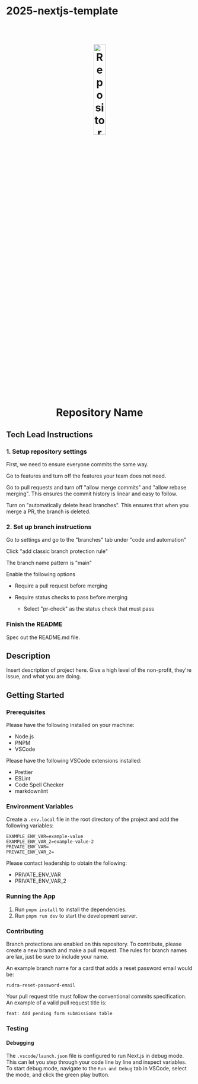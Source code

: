 # 2025-nextjs-template

<h1 align="center">
  <br>
    <img src="https://placehold.co/192x192" alt="Repository Banner" width="25%">  
  <br>
    Repository Name
</h1>

## Tech Lead Instructions

### 1. Setup repository settings

First, we need to ensure everyone commits the same way.

Go to features and turn off the features your team does not need.

Go to pull requests and turn off "allow merge commits" and "allow rebase merging". This ensures the commit history is linear and easy to follow.

Turn on "automatically delete head branches". This ensures that when you merge a PR, the branch is deleted.

### 2. Set up branch instructions

Go to settings and go to the "branches" tab under "code and automation"

Click "add classic branch protection rule"

The branch name pattern is "main"

Enable the following options

- Require a pull request before merging

- Require status checks to pass before merging

  - Select "pr-check" as the status check that must pass

### Finish the README

Spec out the README.md file.

## Description

Insert description of project here.
Give a high level of the non-profit, they're issue, and what you are doing.

## Getting Started

### Prerequisites

Please have the following installed on your machine:

- Node.js
- PNPM
- VSCode

Please have the following VSCode extensions installed:

- Prettier
- ESLint
- Code Spell Checker
- markdownlint

### Environment Variables

Create a `.env.local` file in the root directory of the project and add the following variables:

```text
EXAMPLE_ENV_VAR=example-value
EXAMPLE_ENV_VAR_2=example-value-2
PRIVATE_ENV_VAR=
PRIVATE_ENV_VAR_2=
```

Please contact leadership to obtain the following:

- PRIVATE_ENV_VAR
- PRIVATE_ENV_VAR_2

### Running the App

1. Run `pnpm install` to install the dependencies.
2. Run `pnpm run dev` to start the development server.

### Contributing

Branch protections are enabled on this repository.
To contribute, please create a new branch and make a pull request.
The rules for branch names are lax, just be sure to include your name.

An example branch name for a card that adds a reset password email would be:

```text
rudra-reset-password-email
```

Your pull request title must follow the conventional commits specification. An example of a valid pull request title is:

```text
feat: Add pending form submissions table
```

### Testing

#### Debugging

The `.vscode/launch.json` file is configured to run Next.js in debug mode. This can let you step through your code line by line and inspect variables.
To start debug mode, navigate to the `Run and Debug` tab in VSCode, select the mode, and click the green play button.
